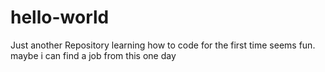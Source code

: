 # hello-world
Just another Repository
learning how to code for the first time seems fun.
maybe i can find a job from this one day
